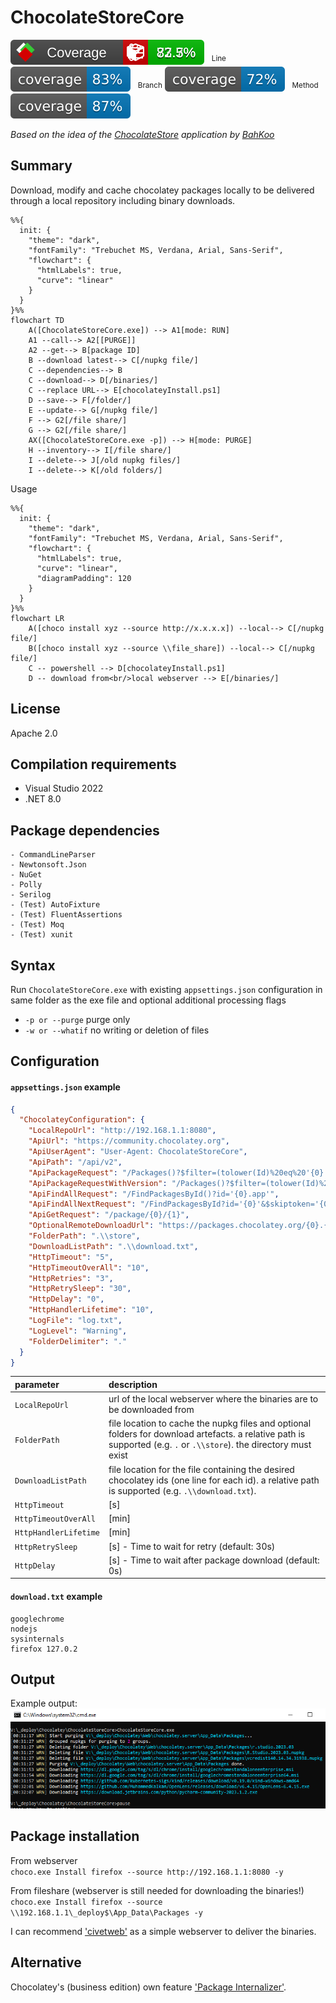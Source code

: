 ChocolateStoreCore
==================

[![](.coverage/badge_combined.svg)](https://htmlpreview.github.io/?https://github.com/robertZaufall/ChocolateStoreCore/blob/main/.coverage/summary.html) &nbsp;
<sup>Line</sup> [![](.coverage/badge_shieldsio_linecoverage_blue.svg)](https://htmlpreview.github.io/?https://github.com/robertZaufall/ChocolateStoreCore/blob/main/.coverage/summary.html) &nbsp;
<sup>Branch</sup> [![](.coverage/badge_shieldsio_branchcoverage_blue.svg)](https://htmlpreview.github.io/?https://github.com/robertZaufall/ChocolateStoreCore/blob/main/.coverage/summary.html) &nbsp;
<sup>Method</sup> [![](.coverage/badge_shieldsio_methodcoverage_blue.svg)](https://htmlpreview.github.io/?https://github.com/robertZaufall/ChocolateStoreCore/blob/main/.coverage/summary.html)  

*Based on the idea of the [ChocolateStore](https://github.com/BahKoo/ChocolateStore) application by [BahKoo](https://github.com/BahKoo)*  
  
## Summary
Download, modify and cache chocolatey packages locally to be delivered through a local repository including binary downloads.  

```mermaid
%%{
  init: {
    "theme": "dark",
    "fontFamily": "Trebuchet MS, Verdana, Arial, Sans-Serif",
    "flowchart": {
      "htmlLabels": true,
      "curve": "linear"
    }
  }
}%%
flowchart TD
    A([ChocolateStoreCore.exe]) --> A1[mode: RUN]
    A1 --call--> A2[[PURGE]]
    A2 --get--> B[package ID]
    B --download latest--> C[/nupkg file/]
    C --dependencies--> B
    C --download--> D[/binaries/]
    C --replace URL--> E[chocolateyInstall.ps1]
    D --save--> F[/folder/]
    E --update--> G[/nupkg file/]
    F --> G2[/file share/]
    G --> G2[/file share/]
    AX([ChocolateStoreCore.exe -p]) --> H[mode: PURGE]
    H --inventory--> I[/file share/]
    I --delete--> J[/old nupkg files/]
    I --delete--> K[/old folders/] 
```  

Usage  

```mermaid
%%{
  init: {
    "theme": "dark",
    "fontFamily": "Trebuchet MS, Verdana, Arial, Sans-Serif",
    "flowchart": {
      "htmlLabels": true,
      "curve": "linear",
      "diagramPadding": 120
    }
  }
}%%
flowchart LR
    A([choco install xyz --source http://x.x.x.x]) --local--> C[/nupkg file/]
    B([choco install xyz --source \\file_share]) --local--> C[/nupkg file/]
    C -- powershell --> D[chocolateyInstall.ps1]
    D -- download from<br/>local webserver --> E[/binaries/]
```  

## License
Apache 2.0

## Compilation requirements
* Visual Studio 2022
* .NET 8.0

## Package dependencies
```
- CommandLineParser
- Newtonsoft.Json
- NuGet
- Polly
- Serilog
- (Test) AutoFixture
- (Test) FluentAssertions
- (Test) Moq
- (Test) xunit
```

## Syntax
Run `ChocolateStoreCore.exe` with existing `appsettings.json` configuration in same folder as the exe file and optional additional processing flags  
* `-p or --purge` purge only  
* `-w or --whatif` no writing or deletion of files  

## Configuration
#### `appsettings.json` example
```json
{
  "ChocolateyConfiguration": {
    "LocalRepoUrl": "http://192.168.1.1:8080",
    "ApiUrl": "https://community.chocolatey.org",
    "ApiUserAgent": "User-Agent: ChocolateStoreCore",
    "ApiPath": "/api/v2",
    "ApiPackageRequest": "/Packages()?$filter=(tolower(Id)%20eq%20'{0}')%20and%20IsLatestVersion",
    "ApiPackageRequestWithVersion": "/Packages()?$filter=(tolower(Id)%20eq%20'{0}')%20and%20(Version%20eq%20'{1}')",
    "ApiFindAllRequest": "/FindPackagesById()?id='{0}.app'",
    "ApiFindAllNextRequest": "/FindPackagesById?id='{0}'&$skiptoken='{0}','{1}'",
    "ApiGetRequest": "/package/{0}/{1}",
    "OptionalRemoteDownloadUrl": "https://packages.chocolatey.org/{0}.{1}.nupkg",
    "FolderPath": ".\\store",
    "DownloadListPath": ".\\download.txt",
    "HttpTimeout": "5",
    "HttpTimeoutOverAll": "10",
    "HttpRetries": "3",
    "HttpRetrySleep": "30",
    "HttpDelay": "0",
    "HttpHandlerLifetime": "10",
    "LogFile": "log.txt",
    "LogLevel": "Warning",
    "FolderDelimiter": "."
  }
}
```

| parameter             | description |  
| :---                  | :--- |  
| `LocalRepoUrl`        | url of the local webserver where the binaries are to be downloaded from |  
| `FolderPath`          | file location to cache the nupkg files and optional folders for download artefacts. a relative path is supported (e.g. ```.``` or ```.\\store```). the directory must exist |  
| `DownloadListPath`    | file location for the file containing the desired chocolatey ids (one line for each id). a relative path is supported (e.g. ```.\\download.txt```). |  
| `HttpTimeout`         | [s] |  
| `HttpTimeoutOverAll`  | [min] |  
| `HttpHandlerLifetime` | [min] |  
| `HttpRetrySleep`      | [s] - Time to wait for retry (default: 30s) |
| `HttpDelay`           | [s] - Time to wait after package download (default: 0s) |
  
#### `download.txt` example 
```
googlechrome
nodejs
sysinternals
firefox 127.0.2
```

## Output
Example output:  
![cmdline output](.github/ChocolateStoreCore.png)

## Package installation  
From webserver  
```choco.exe Install firefox --source http://192.168.1.1:8080 -y```  

From fileshare (webserver is still needed for downloading the binaries!)  
```choco.exe Install firefox --source \\192.168.1.1\_deploy$\App_Data\Packages -y```  

I can recommend ['civetweb'](https://github.com/civetweb/civetweb/releases) as a simple webserver to deliver the binaries.

## Alternative
Chocolatey's (business edition) own feature ['Package Internalizer'](https://chocolatey.org/docs/features-automatically-recompile-packages).
